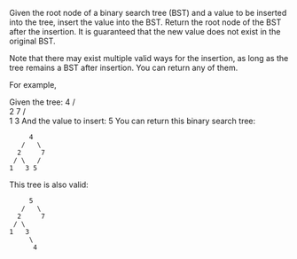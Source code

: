 Given the root node of a binary search tree (BST) and a value to be inserted into the tree, insert the value into the BST. Return the root node of the BST after the insertion. It is guaranteed that the new value does not exist in the original BST.

Note that there may exist multiple valid ways for the insertion, as long as the tree remains a BST after insertion. You can return any of them.

For example,

Given the tree:
4
/ \
 2 7
/ \
 1 3
And the value to insert: 5
You can return this binary search tree:

         4
       /   \
      2     7
     / \   /
    1   3 5

This tree is also valid:

         5
       /   \
      2     7
     / \
    1   3
         \
          4
